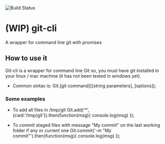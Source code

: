 ![Build Status](https://travis-ci.org/sayden/git-cli.svg?branch=master)

# (WIP) git-cli
A wrapper for command line git with promises

## How to use it
Git-cli is a wrapper for command line Git so, you must have git installed in your linux / mac machine (it has not been tested in windows yet).

* Common sintax is: Git.[git command]([string parameters], [options]);

### Some examples

* To add all files in /tmp/git
    Git.add('*', {cwd:'/tmp/git'}).then(function(msg){
        console.log(msg)
    });

* To commit staged files with message "My commit" on the last working folder if any or current one
    Git.commit('-m "My commit"').then(function(msg){
        console.log(msg)
    });